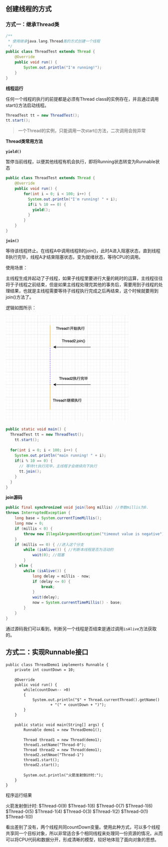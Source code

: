 ## 创建线程的方式

### 方式一：继承Thread类

```java
/**
 * 使用继承java.lang.Thread类的方式创建一个线程
 */
public class ThreadTest extends Thread {
    @Override
    public void run() {
        System.out.println("I'm running!");
    }
}
```

**线程运行**

任何一个线程的执行的前提都是必须有Thread class的实例存在，并且通过调用start()方法启动线程。

```java
ThreadTest tt = new ThreadTest();
tt.start();
```

> 一个Thread的实例，只能调用一次start()方法，二次调用会抛异常

**Thread类常用方法**

**`yield()`**

暂停当前线程，以便其他线程有机会执行，即将Running状态转变为Runnable状态

```java
public class ThreadTest extends Thread {
    @Override
    public void run() {
        for(int i = 0; i < 100; i++) {
          System.out.println("I'm running! " + i);
          if(i % 10 == 0) {
            yield();
          }
        }
    }
}
```

**`join()`**

等待该线程终止。在线程A中调用线程B的join()，此时A进入阻塞状态，直到线程B执行完毕，线程A才结束阻塞状态，变为就绪状态，等待CPU的调用。

使用场景：

主线程生成并起动了子线程，如果子线程里要进行大量的耗时的运算，主线程往往将于子线程之前结束，但是如果主线程处理完其他的事务后，需要用到子线程的处理结果，也就是主线程需要等待子线程执行完成之后再结束，这个时候就要用到join()方法了。

逻辑如图所示：

<img src="./img/1.png" alt="image-20201031223828716" style="zoom:50%;" />

```java
public static void main() {
  ThreadTest tt = new ThreadTest();
	tt.start();
  
  for(int i = 0; i < 100; i++) {
    System.out.println("main running! " + i);
    if(i % 10 == 0) {
      // 等待tt执行完毕，主线程才会继续向下执行
      tt.join();
    }
  }
}
```

**join源码**

```java
public final synchronized void join(long millis) //参数millis为0.  
throws InterruptedException {
    long base = System.currentTimeMillis();
    long now = 0;
    if (millis < 0) {
        throw new IllegalArgumentException("timeout value is negative");
    }
    if (millis == 0) { //进入这个分支  
        while (isAlive()) { //判断本线程是否为活动的
            wait(0); //阻塞  
        }
    } else {
        while (isAlive()) {
            long delay = millis - now;
            if (delay <= 0) {
                break;
            }
            wait(delay);
            now = System.currentTimeMillis() - base;
        }
    }
}
```

通过源码我们可以看到，判断另一个线程是否结束是通过调用`isAlive`方法获取的。

## 方式二：实现Runnable接口

```
public class ThreadDemo1 implements Runnable {
    private int countDown = 10;
    
    @Override
    public void run() {
        while(countDown-- >0)
        {
            System.out.println("$" + Thread.currentThread().getName() 
                    + "(" + countDown + ")");
        }
    }

    public static void main(String[] args) {
        Runnable demo1 = new ThreadDemo1();
        
        Thread thread1 = new Thread(demo1);
        thread1.setName("Thread-0");
        Thread thread2 = new Thread(demo1);
        thread2.setNmae("Thread-1")
        thread1.start();
        thread2.start();
        
        System.out.println("火箭发射倒计时:");
    }
}
```

程序运行结果

火箭发射倒计时:
$Thread-0(9)
$Thread-1(8)
$Thread-0(7)
$Thread-1(6)
$Thread-0(5)
$Thread-1(4)
$Thread-0(3)
$Thread-1(2)
$Thread-0(1)
$Thread-1(0)

看出差别了没有，两个线程共同countDown变量。使用此种方式，可以多个线程共享同一个目标对象，所以非常适合多个相同线程来处理同一份资源的情况，从而可以将CPU代码和数据分开，形成清晰的模型，较好地体现了面向对象的思想。

